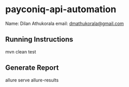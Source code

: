 # payconiq-api-automation
Name: Dilan Athukorala
email: dmathukorala@gmail.com

Running Instructions 
---------------------

mvn clean test

Generate Report
---------------

allure serve allure-results